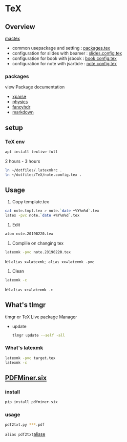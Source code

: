 # TeX

## Overview
[mactex](http://www.tug.org/mactex/)

- common usepackage and setting
  : [packages.tex](packages.tex)
- configuration for slides with beamer
  : [slides.config.tex](sliedes.config.tex)
- configuration for book with jsbook
  : [book.config.tex](book.config.tex)
- configuration for note with jsarticle
  : [note.config.tex](note.config.tex)


### packages
view Package documentation
- [xparse](https://ctan.org/pkg/xparse?lang=en)
- [physics](https://ctan.org/pkg/physics?lang=en)
- [fancyhdr](https://ctan.org/pkg/fancyhdr?lang=en)
- [markdown](https://ctan.org/pkg/markdown?lang=en)


## setup
### TeX env
```sh
apt install texlive-full
```
2 hours - 3 hours



```sh
ln ~/dotfiles/.latexmkrc .
ln ~/dotfiles/TeX/note.config.tex .
```

## Usage
1. Copy template.tex
  ```sh
  cat note.tmpl.tex > note.`date +%Y%m%d`.tex
  latex -pvc note.`date +%Y%m%d`.tex
  ```
1. Edit
  ```sh
  atom note.20190220.tex
  ```
1. Complile on changing tex
  ```sh
  latexmk -pvc note.20190220.tex
  ```
  let `alias x=latexmk; alias xx=latexmk -pvc`
1. Clean
  ```sh
  latexmk -c
  ```
  let `alias xc=latexmk -c`


## What's tlmgr
tlmgr or TeX Live package Manager

- update
  ```sh
  tlmgr update --self -all
  ```


### What's latexmk
```sh
latexmk -pvc target.tex
latexmk -c
```

## [PDFMiner.six](https://github.com/pdfminer/pdfminer.six)
### install
```sh
pip install pdfminer.six
```

### usage
```sh
pdf2txt.py ***.pdf
```
`alias pdf2txt`[aliase](../aliases)
